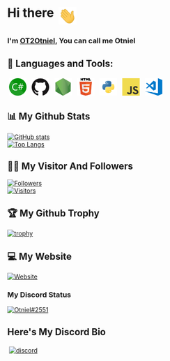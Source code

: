 # Hi there <a href="https://github.com/OT2Otniel/"><img src="https://raw.githubusercontent.com/OT2Otniel/OT2Otniel/master/wave.gif" alt="wave" height="40" style="vertical-align:top; margin:4px"></a>
### I'm [OT2Otniel](https://github.com/OT2Otniel/), You can call me Otniel

## 🧰 Languages and Tools:
<p align="left">
<img src="https://raw.githubusercontent.com/github/explore/80688e429a7d4ef2fca1e82350fe8e3517d3494d/topics/csharp/csharp.png" alt="c-sharp" height="40" style="vertical-align:top; margin:4px">
<img src="https://raw.githubusercontent.com/github/explore/78df643247d429f6cc873026c0622819ad797942/topics/github/github.png" alt="github" height="40" style="vertical-align:top; margin:4px">
<img src="https://raw.githubusercontent.com/github/explore/80688e429a7d4ef2fca1e82350fe8e3517d3494d/topics/nodejs/nodejs.png" alt="nodejs" height="40" style="vertical-align:top; margin:4px">
 <img src="https://raw.githubusercontent.com/github/explore/80688e429a7d4ef2fca1e82350fe8e3517d3494d/topics/html/html.png" alt="HTML" height="40" style="vertical-align:top; margin:4px">
<img src="https://raw.githubusercontent.com/github/explore/80688e429a7d4ef2fca1e82350fe8e3517d3494d/topics/python/python.png" alt="Python" height="40" style="vertical-align:top; margin:4px">
<img src="https://raw.githubusercontent.com/github/explore/80688e429a7d4ef2fca1e82350fe8e3517d3494d/topics/javascript/javascript.png" alt="Javascript" height="40" style="vertical-align:top; margin:4px">
<img src="https://raw.githubusercontent.com/github/explore/80688e429a7d4ef2fca1e82350fe8e3517d3494d/topics/visual-studio-code/visual-studio-code.png" alt="VS Code" height="40" style="vertical-align:top; margin:4px">
</p>

## 📊 My Github Stats
[![GitHub stats](https://github-readme-stats.vercel.app/api?username=OT2Otniel&show_icons=true&theme=radical)](https://github.com/OT2Otniel/)
<br>
[![Top Langs](https://github-readme-stats.vercel.app/api/top-langs/?username=OT2Otniel&theme=radical)](https://github.com/OT2Otniel)

## 🧑🏻 My Visitor And Followers
[![Followers](https://img.shields.io/github/followers/OT2Otniel?label=Follow&style=social)](https://github.com/OT2Otniel)
<br>
[![Visitors](https://visitor-badge.laobi.icu/badge?page_id=OT2Otniel.OT2Otniel)](https://github.com/OT2Otniel)

## 🏆 My Github Trophy
[![trophy](https://github-profile-trophy.vercel.app/?username=OT2Otniel&theme=onedark)](https://github.com/OT2Otniel/)

## 💻 My Website
[![Website](https://img.shields.io/website?down_message=offline&style=for-the-badge&up_message=online&url=https%3A%2F%2Fot2otniel.github.io%2F)](https://ot2otniel.github.io/)

### My Discord Status
[![Otniel#2551](https://discord.c99.nl/widget/theme-3/778802442942677064.png)](https://discord.com/)

## Here's My Discord Bio
<a href="https://dsc.bio/ot2otniel" style="cursor: pointer;" target="_blank"><img src="https://cdn4.iconfinder.com/data/icons/logos-brands-5/24/discord-512.png" alt="discord" height="40" style="vertical-align:top; margin:4px"></a>
